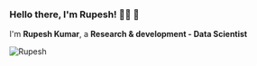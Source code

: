 ### Hello there, I'm __Rupesh__! 👋🏻 🤖

I'm **Rupesh Kumar**, a **Research & development - Data Scientist**

<p align="left"> <img src="https://komarev.com/ghpvc/?username=Rupesh" alt="Rupesh" /> </p>
